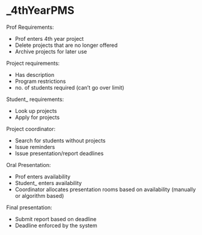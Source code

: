# _4thYearPMS

Prof Requirements:
* Prof enters 4th year project
* Delete projects that are no longer offered
* Archive projects for later use


Project requirements:
* Has description
* Program restrictions
* no. of students required (can’t go over limit)

Student_ requirements:
* Look up projects
* Apply for projects

Project coordinator:
* Search for students without projects
* Issue reminders
* Issue presentation/report deadlines

Oral Presentation: 
* Prof enters availability
* Student_ enters availability
* Coordinator allocates presentation rooms based on availability (manually or algorithm based)

Final presentation:
* Submit report based on deadline
* Deadline enforced by the system
